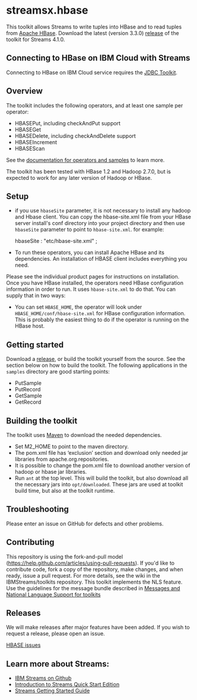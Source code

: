 streamsx.hbase
==============

This toolkit allows Streams to write tuples into HBase and to read tuples from [Apache HBase](https://hbase.apache.org/). 
Download the latest (version 3.3.0) [release](https://github.com/IBMStreams/streamsx.hbase/releases/tag/v3.3.0) of the toolkit for Streams 4.1.0.

## Connecting to HBase on  IBM Cloud with Streams 
Connecting to HBase on IBM Cloud service requires the [JDBC Toolkit](https://github.com/IBMStreams/streamsx.jdbc/wiki/How-to-connect-to-HBASE-IBM-Analytics-Engine-via-JDBC-toolkit).

## Overview
The toolkit includes the following operators, and at least one sample per operator:
*    HBASEPut, including checkAndPut support
*    HBASEGet
*    HBASEDelete, including checkAndDelete support
*    HBASEIncrement
*    HBASEScan

See the [documentation for operators and samples](http://ibmstreams.github.io/streamsx.hbase/doc/spldoc/html/index.html) to learn more.

The toolkit has been tested with HBase 1.2 and Hadoop 2.7.0, but is expected to work for any later version of Hadoop or HBase.

## Setup

* if you use `hbaseSite` parameter, it is not necessary to install any hadoop and Hbase client.
You can copy the hbase-site.xml file from your HBase server install's conf directory into your project directory and then use `hbaseSite` parameter to point to `hbase-site.xml`. 
  for example:
  
    hbaseSite : "etc/hbase-site.xml" ;

* To run these operators, you can install Apache HBase and its dependencies. An installation of HBASE client includes everything you need.

Please see the individual product pages for instructions on installation. 
Once you have HBase installed, the operators need HBase configuration information in order to run.  It uses `hbase-site.xml` to do that.   You can supply that in two ways:
* You can set `HBASE_HOME`, the operator will look under `HBASE_HOME/conf/hbase-site.xml` for HBase configuration information.  This is probably the easiest thing to do if the operator is running on the HBase host.  


## Getting started
Download a [release](https://github.com/IBMStreams/streamsx.hbase/releases/tag/v3.3.0), or build the toolkit yourself from the source.  See the section below on how to build the toolkit.
The following applications in the `samples` directory are good starting points:
* PutSample
* PutRecord
* GetSample
* GetRecord

## Building the toolkit
The toolkit uses [Maven](http://maven.apache.org/) to download the needed dependencies.
* Set M2_HOME to point to the maven directory.
* The pom.xml file has ‘exclusion’ section and download only needed jar libraries from apache.org.repositories. 
* It is possible to change the pom.xml file to download another version of hadoop or hbase jar libraries.
* Run `ant` at the top level.  This will build the toolkit, but also download all the necessary jars into `opt/downloaded`.  These jars are used at toolkit build time, but also at the toolkit runtime.

## Troubleshooting
Please enter an issue on GitHub for defects and other problems.

## Contributing
This repository is using the fork-and-pull model (https://help.github.com/articles/using-pull-requests).  If you'd like to contribute code, fork a copy of the repository, make changes, and when ready, issue a pull request.  For more details, see the wiki in the IBMStreams/toolkits repository.
This toolkit implements the NLS feature. Use the guidelines for the message bundle described in [Messages and National Language Support for toolkits](https://github.com/IBMStreams/administration/wiki/Messages-and-National-Language-Support-for-toolkits)

## Releases
We will make releases after major features have been added.  If you wish to request a release, please open an issue.

 [HBASE  issues](https://github.com/IBMStreams/streamsx.hbase/issues)


## Learn more about Streams:
* [IBM Streams on Github](http://ibmstreams.github.io)
* [Introduction to Streams Quick Start Edition](http://ibmstreams.github.io/streamsx.documentation/docs/4.3/qse-intro/)
* [Streams Getting Started Guide](http://ibmstreams.github.io/streamsx.documentation/docs/4.3/qse-getting-started/)
